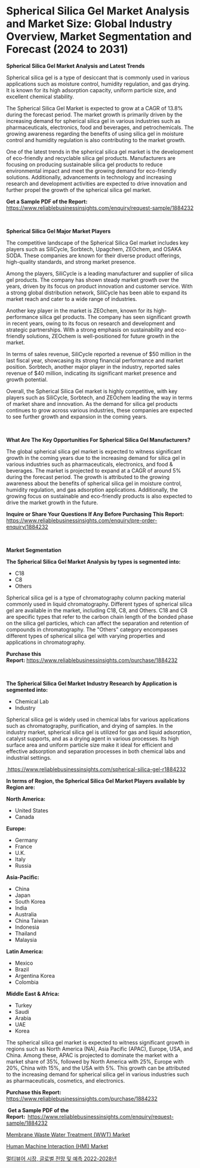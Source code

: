 <p><h1>Spherical Silica Gel Market Analysis and Market Size: Global Industry Overview, Market Segmentation and Forecast (2024 to 2031)</h1></p><p><strong>Spherical Silica Gel Market Analysis and Latest Trends</strong></p>
<p><p>Spherical silica gel is a type of desiccant that is commonly used in various applications such as moisture control, humidity regulation, and gas drying. It is known for its high adsorption capacity, uniform particle size, and excellent chemical stability.</p><p>The Spherical Silica Gel Market is expected to grow at a CAGR of 13.8% during the forecast period. The market growth is primarily driven by the increasing demand for spherical silica gel in various industries such as pharmaceuticals, electronics, food and beverages, and petrochemicals. The growing awareness regarding the benefits of using silica gel in moisture control and humidity regulation is also contributing to the market growth.</p><p>One of the latest trends in the spherical silica gel market is the development of eco-friendly and recyclable silica gel products. Manufacturers are focusing on producing sustainable silica gel products to reduce environmental impact and meet the growing demand for eco-friendly solutions. Additionally, advancements in technology and increasing research and development activities are expected to drive innovation and further propel the growth of the spherical silica gel market.</p></p>
<p><strong>Get a Sample PDF of the Report:&nbsp;</strong> <a href="https://www.reliablebusinessinsights.com/enquiry/request-sample/1884232">https://www.reliablebusinessinsights.com/enquiry/request-sample/1884232</a></p>
<p>&nbsp;</p>
<p><strong>Spherical Silica Gel Major Market Players</strong></p>
<p><p>The competitive landscape of the Spherical Silica Gel market includes key players such as SiliCycle, Sorbtech, Upagchem, ZEOchem, and OSAKA SODA. These companies are known for their diverse product offerings, high-quality standards, and strong market presence.</p><p>Among the players, SiliCycle is a leading manufacturer and supplier of silica gel products. The company has shown steady market growth over the years, driven by its focus on product innovation and customer service. With a strong global distribution network, SiliCycle has been able to expand its market reach and cater to a wide range of industries.</p><p>Another key player in the market is ZEOchem, known for its high-performance silica gel products. The company has seen significant growth in recent years, owing to its focus on research and development and strategic partnerships. With a strong emphasis on sustainability and eco-friendly solutions, ZEOchem is well-positioned for future growth in the market.</p><p>In terms of sales revenue, SiliCycle reported a revenue of $50 million in the last fiscal year, showcasing its strong financial performance and market position. Sorbtech, another major player in the industry, reported sales revenue of $40 million, indicating its significant market presence and growth potential.</p><p>Overall, the Spherical Silica Gel market is highly competitive, with key players such as SiliCycle, Sorbtech, and ZEOchem leading the way in terms of market share and innovation. As the demand for silica gel products continues to grow across various industries, these companies are expected to see further growth and expansion in the coming years.</p></p>
<p>&nbsp;</p>
<p><strong>What Are The Key Opportunities For Spherical Silica Gel Manufacturers?</strong></p>
<p><p>The global spherical silica gel market is expected to witness significant growth in the coming years due to the increasing demand for silica gel in various industries such as pharmaceuticals, electronics, and food & beverages. The market is projected to expand at a CAGR of around 5% during the forecast period. The growth is attributed to the growing awareness about the benefits of spherical silica gel in moisture control, humidity regulation, and gas adsorption applications. Additionally, the growing focus on sustainable and eco-friendly products is also expected to drive the market growth in the future.</p></p>
<p><strong>Inquire or Share Your Questions If Any Before Purchasing This Report:</strong> <a href="https://www.reliablebusinessinsights.com/enquiry/pre-order-enquiry/1884232">https://www.reliablebusinessinsights.com/enquiry/pre-order-enquiry/1884232</a></p>
<p>&nbsp;</p>
<p><strong>Market Segmentation</strong></p>
<p><strong>The Spherical Silica Gel Market Analysis by types is segmented into:</strong></p>
<p><ul><li>C18</li><li>C8</li><li>Others</li></ul></p>
<p><p>Spherical silica gel is a type of chromatography column packing material commonly used in liquid chromatography. Different types of spherical silica gel are available in the market, including C18, C8, and Others. C18 and C8 are specific types that refer to the carbon chain length of the bonded phase on the silica gel particles, which can affect the separation and retention of compounds in chromatography. The "Others" category encompasses different types of spherical silica gel with varying properties and applications in chromatography.</p></p>
<p><strong>Purchase this Report:&nbsp;</strong><a href="https://www.reliablebusinessinsights.com/purchase/1884232">https://www.reliablebusinessinsights.com/purchase/1884232</a></p>
<p>&nbsp;</p>
<p><strong>The Spherical Silica Gel Market Industry Research by Application is segmented into:</strong></p>
<p><ul><li>Chemical Lab</li><li>Industry</li></ul></p>
<p><p>Spherical silica gel is widely used in chemical labs for various applications such as chromatography, purification, and drying of samples. In the industry market, spherical silica gel is utilized for gas and liquid adsorption, catalyst supports, and as a drying agent in various processes. Its high surface area and uniform particle size make it ideal for efficient and effective adsorption and separation processes in both chemical labs and industrial settings.</p></p>
<p><a href="https://www.reliablebusinessinsights.com/spherical-silica-gel-r1884232">&nbsp;https://www.reliablebusinessinsights.com/spherical-silica-gel-r1884232</a></p>
<p><strong>In terms of Region, the Spherical Silica Gel Market Players available by Region are:</strong></p>
<p>
    <p> <strong> North America: </strong>
        <ul>
            <li>United States</li>
            <li>Canada</li>
        </ul>
        </p> 
    <p> <strong> Europe: </strong>
        <ul>
            <li>Germany</li>
            <li>France</li>
            <li>U.K.</li>
            <li>Italy</li>
            <li>Russia</li>
        </ul>
        </p> 
    <p> <strong> Asia-Pacific: </strong>
        <ul>
            <li>China</li>
            <li>Japan</li>
            <li>South Korea</li>
            <li>India</li>
            <li>Australia</li>
            <li>China Taiwan</li>
            <li>Indonesia</li>
            <li>Thailand</li>
            <li>Malaysia</li>
        </ul>
        </p> 
    <p> <strong> Latin America: </strong>
        <ul>
            <li>Mexico</li>
            <li>Brazil</li>
            <li>Argentina Korea</li>
            <li>Colombia</li>
        </ul>
        </p> 
    <p> <strong> Middle East & Africa: </strong>
        <ul>
            <li>Turkey</li>
            <li>Saudi</li>
            <li>Arabia</li>
            <li>UAE</li>
            <li>Korea</li>
        </ul>
    </p>
    </p>
<p><p>The spherical silica gel market is expected to witness significant growth in regions such as North America (NA), Asia Pacific (APAC), Europe, USA, and China. Among these, APAC is projected to dominate the market with a market share of 35%, followed by North America with 25%, Europe with 20%, China with 15%, and the USA with 5%. This growth can be attributed to the increasing demand for spherical silica gel in various industries such as pharmaceuticals, cosmetics, and electronics.</p></p>
<p><strong>Purchase this Report: </strong><a href="https://www.reliablebusinessinsights.com/purchase/1884232">https://www.reliablebusinessinsights.com/purchase/1884232</a></p>
<p>&nbsp;<strong>Get a Sample PDF of the Report:&nbsp;&nbsp;</strong><a href="https://www.reliablebusinessinsights.com/enquiry/request-sample/1884232">https://www.reliablebusinessinsights.com/enquiry/request-sample/1884232</a></p>
<p><strong></strong></p>
<p><p><a href="https://github.com/yoshih12/Market-Research-Report-List-4/blob/main/membrane-waste-water-treatment-wwt-market.md">Membrane Waste Water Treatment (WWT) Market</a></p><p><a href="https://github.com/jerrycopelandthomaswsqd8q/Market-Research-Report-List-3/blob/main/human-machine-interaction-hmi-market.md">Human Machine Interaction (HMI) Market</a></p><p><a href="https://github.com/konokaryan/Market-Research-Report-List-1/blob/main/1777115130605.md">멀티뷰어 시장, 글로벌 전망 및 예측 2022-2028년</a></p></p>